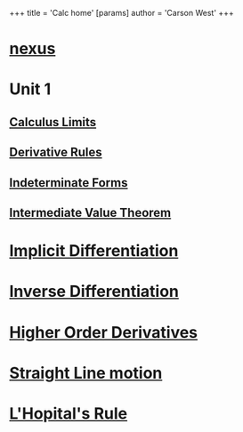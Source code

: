 +++
 title = 'Calc home'
[params]
	author = 'Carson West'
+++
# [nexus](./../nexus/)
# Unit 1
## [Calculus Limits](./../calculus-limits/)
## [Derivative Rules](./../derivative-rules/)

## [Indeterminate Forms](./../indeterminate-forms/)

## [Intermediate Value Theorem](./../intermediate-value-theorem/)

# [Implicit Differentiation](./../implicit-differentiation/)

# [Inverse Differentiation](./../inverse-differentiation/)

# [Higher Order Derivatives](./../higher-order-derivatives/)

# [Straight Line motion](./../straight-line-motion/)

# [L'Hopital's Rule](./../lhopitals-rule/)

